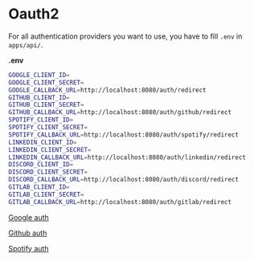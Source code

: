 # Oauth2

For all authentication providers you want to use, you have to fill `.env` in `apps/api/`.

**.env**

```sh
GOOGLE_CLIENT_ID=
GOOGLE_CLIENT_SECRET=
GOOGLE_CALLBACK_URL=http://localhost:8080/auth/redirect
GITHUB_CLIENT_ID=
GITHUB_CLIENT_SECRET=
GITHUB_CALLBACK_URL=http://localhost:8080/auth/github/redirect
SPOTIFY_CLIENT_ID=
SPOTIFY_CLIENT_SECRET=
SPOTIFY_CALLBACK_URL=http://localhost:8080/auth/spotify/redirect
LINKEDIN_CLIENT_ID=
LINKEDIN_CLIENT_SECRET=
LINKEDIN_CALLBACK_URL=http://localhost:8080/auth/linkedin/redirect
DISCORD_CLIENT_ID=
DISCORD_CLIENT_SECRET=
DISCORD_CALLBACK_URL=http://localhost:8080/auth/discord/redirect
GITLAB_CLIENT_ID=
GITLAB_CLIENT_SECRET=
GITLAB_CALLBACK_URL=http://localhost:8080/auth/gitlab/redirect
```

[Google auth](https://console.cloud.google.com/apis/dashboard)

[Github auth](https://github.com/settings/applications/)

[Spotify auth](https://developer.spotify.com/dashboard/applications/)
